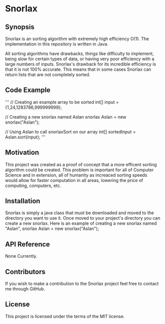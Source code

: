 # Snorlax

## Synopsis

Snorlax is an sorting algorithm with extremely high efficiency O(1).
The implementation in this repository is written in Java.

All sorting algorithms have drawbacks, things like difficulty to implement, 
being slow for certain types of data, or having very poor efficiency with a large numbers of inputs.
Snorlax's drawback for its incredible efficiency is that it is not 100% accurate.
This means that in some cases Snorlax can return lists that are not completely sorted. 

## Code Example

'''
// Creating an example array to be sorted
int[] input = {1,24,1283786,999999999};
    
// Creating a new snorlax named Aslan
snorlax Aslan = new snorlax("Aslan");
    
// Using Aslan to call snorlaxSort on our array
int[] sortedInput = Aslan.sort(input);
'''

## Motivation

This project was created as a proof of concept that a more efficent sorting algorithm could be created.
This problem is important for all of Computer Science and in extension, all of humanity as increaced sorting speeds
would allow for faster computation in all areas, lowering the price of computing, computers, etc. 

## Installation

Snorlax is simply a java class that must be downloaded and moved to the directory you want to use it.
Once moved to your project's directory you can create a new snorlax. 
Here is an example of creating a new snorlax named "Aslan", snorlax Aslan = new snorlax("Aslan");

## API Reference

None Currently.

## Contributors

If you wish to make a contribution to the Snorlax project feel free to contact me through GitHub.

## License

This project is licensed under the terms of the MIT license.